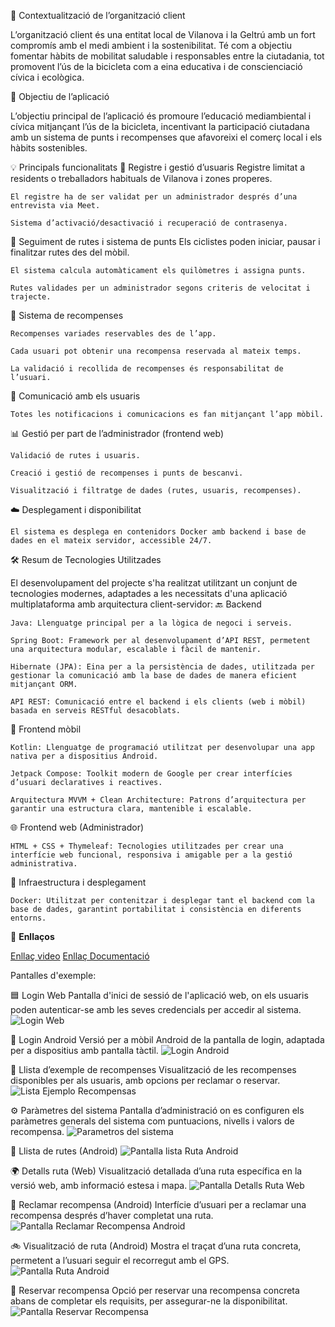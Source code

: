 🏢 Contextualització de l’organització client

L’organització client és una entitat local de Vilanova i la Geltrú amb un fort compromís amb el medi ambient i la sostenibilitat. Té com a objectiu fomentar hàbits de mobilitat saludable i responsables entre la ciutadania, tot promovent l’ús de la bicicleta com a eina educativa i de conscienciació cívica i ecològica.

🎯 Objectiu de l’aplicació

L’objectiu principal de l’aplicació és promoure l’educació mediambiental i cívica mitjançant l’ús de la bicicleta, incentivant la participació ciutadana amb un sistema de punts i recompenses que afavoreixi el comerç local i els hàbits sostenibles.

💡 Principals funcionalitats
🔐 Registre i gestió d’usuaris
    Registre limitat a residents o treballadors habituals de Vilanova i zones properes.

    El registre ha de ser validat per un administrador després d’una entrevista via Meet.

    Sistema d’activació/desactivació i recuperació de contrasenya.

🚴 Seguiment de rutes i sistema de punts
    Els ciclistes poden iniciar, pausar i finalitzar rutes des del mòbil.

    El sistema calcula automàticament els quilòmetres i assigna punts.

    Rutes validades per un administrador segons criteris de velocitat i trajecte.

🎁 Sistema de recompenses

    Recompenses variades reservables des de l’app.

    Cada usuari pot obtenir una recompensa reservada al mateix temps.

    La validació i recollida de recompenses és responsabilitat de l’usuari.

📱 Comunicació amb els usuaris

    Totes les notificacions i comunicacions es fan mitjançant l’app mòbil.

📊 Gestió per part de l’administrador (frontend web)

    Validació de rutes i usuaris.

    Creació i gestió de recompenses i punts de bescanvi.

    Visualització i filtratge de dades (rutes, usuaris, recompenses).

☁️ Desplegament i disponibilitat

    El sistema es desplega en contenidors Docker amb backend i base de dades en el mateix servidor, accessible 24/7.


🛠️ Resum de Tecnologies Utilitzades

El desenvolupament del projecte s'ha realitzat utilitzant un conjunt de tecnologies modernes, adaptades a les necessitats d'una aplicació multiplataforma amb arquitectura client-servidor:
🔙 Backend

    Java: Llenguatge principal per a la lògica de negoci i serveis.

    Spring Boot: Framework per al desenvolupament d’API REST, permetent una arquitectura modular, escalable i fàcil de mantenir.

    Hibernate (JPA): Eina per a la persistència de dades, utilitzada per gestionar la comunicació amb la base de dades de manera eficient mitjançant ORM.

    API REST: Comunicació entre el backend i els clients (web i mòbil) basada en serveis RESTful desacoblats.

📱 Frontend mòbil

    Kotlin: Llenguatge de programació utilitzat per desenvolupar una app nativa per a dispositius Android.

    Jetpack Compose: Toolkit modern de Google per crear interfícies d’usuari declaratives i reactives.

    Arquitectura MVVM + Clean Architecture: Patrons d’arquitectura per garantir una estructura clara, mantenible i escalable.


🌐 Frontend web (Administrador)

    HTML + CSS + Thymeleaf: Tecnologies utilitzades per crear una interfície web funcional, responsiva i amigable per a la gestió administrativa.

🐳 Infraestructura i desplegament

    Docker: Utilitzat per contenitzar i desplegar tant el backend com la base de dades, garantint portabilitat i consistència en diferents entorns.

🔗 **Enllaços**

[Enllaç video](https://github.com/mayoadria/Projecte-Final-EntreBicis/blob/main/VideoP4Entrbicis.mov)
[Enllaç Documentació](https://github.com/mayoadria/Projecte-Final-EntreBicis/blob/main/index.adoc)

Pantalles d'exemple:

🟦 Login Web
Pantalla d'inici de sessió de l'aplicació web, on els usuaris poden autenticar-se amb les seves credencials per accedir al sistema.
![Login Web](https://github.com/mayoadria/Projecte-Final-EntreBicis/blob/main/FotosGithub/LoginWeb.png)

📱 Login Android
Versió per a mòbil Android de la pantalla de login, adaptada per a dispositius amb pantalla tàctil.
![Login Android](https://github.com/mayoadria/Projecte-Final-EntreBicis/blob/main/FotosGithub/Login.png)

🎁 Llista d’exemple de recompenses
Visualització de les recompenses disponibles per als usuaris, amb opcions per reclamar o reservar.
![Lista Ejemplo Recompensas](https://github.com/mayoadria/Projecte-Final-EntreBicis/blob/main/FotosGithub/PantallaRecompensa.png)

⚙️ Paràmetres del sistema
Pantalla d’administració on es configuren els paràmetres generals del sistema com puntuacions, nivells i valors de recompensa.
![Parametros del sistema](https://github.com/mayoadria/Projecte-Final-EntreBicis/blob/main/FotosGithub/ParametrosSistema.png)

🧭 Llista de rutes (Android)
![Pantalla lista Ruta Android](https://github.com/mayoadria/Projecte-Final-EntreBicis/blob/main/FotosGithub/PantallaRutaAndr.png)

🌍 Detalls ruta (Web)
Visualització detallada d’una ruta específica en la versió web, amb informació estesa i mapa.
![Pantalla Detalls Ruta Web](https://github.com/mayoadria/Projecte-Final-EntreBicis/blob/main/FotosGithub/PantallaRutaWeb.png)

🎫 Reclamar recompensa (Android)
Interfície d’usuari per a reclamar una recompensa després d’haver completat una ruta.
![Pantalla Reclamar Recompensa Android](https://github.com/mayoadria/Projecte-Final-EntreBicis/blob/main/FotosGithub/ReclamarRecompensas.png)

🚲 Visualització de ruta (Android)
Mostra el traçat d’una ruta concreta, permetent a l’usuari seguir el recorregut amb el GPS.
![Pantalla Ruta Android](https://github.com/mayoadria/Projecte-Final-EntreBicis/blob/main/FotosGithub/RutaAndroid.png)

📌 Reservar recompensa
Opció per reservar una recompensa concreta abans de completar els requisits, per assegurar-ne la disponibilitat.
![Pantalla Reservar Recompensa](https://github.com/mayoadria/Projecte-Final-EntreBicis/blob/main/FotosGithub/ReservarRecompensa.png)

